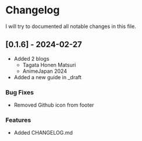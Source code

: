 # Changelog

I will try to documented all notable changes in this file.

## [0.1.6] - 2024-02-27

- Added 2 blogs
  - Tagata Honen Matsuri
  - AnimeJapan 2024
- Added a new guide in _draft

### Bug Fixes

- Removed Github icon from footer

### Features

- Added CHANGELOG.md
